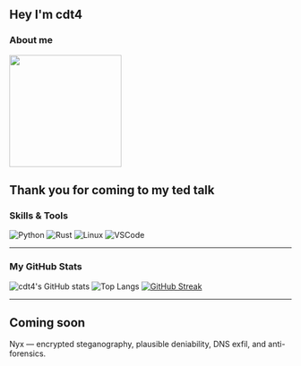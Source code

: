 ## Hey I'm cdt4

### About me

<img src="https://media1.tenor.com/m/z8cDbBBJ7mYAAAAd/biolit.gif" width="200"/>

## Thank you for coming to my ted talk



###  Skills & Tools

![Python](https://img.shields.io/badge/-Python-42f5cb?style=flat&logo=python&logoColor=white)
![Rust](https://img.shields.io/badge/-Rust-4f6bed?style=flat&logo=rust&logoColor=white)
![Linux](https://img.shields.io/badge/-Linux-8e59e8?style=flat&logo=linux&logoColor=white)
![VSCode](https://img.shields.io/badge/-VSCode-42f5cb?style=flat&logo=visual-studio-code&logoColor=white)

---

###  My GitHub Stats

![cdt4's GitHub stats](https://github-readme-stats.vercel.app/api?username=cdt4&show_icons=true&theme=tokyonight)
![Top Langs](https://github-readme-stats.vercel.app/api/top-langs/?username=cdt4&layout=compact&theme=tokyonight)
[![GitHub Streak](https://streak-stats.demolab.com?user=cdt4&theme=tokyonight)](https://git.io/streak-stats)

---


## Coming soon
Nyx — encrypted steganography, plausible deniability, DNS exfil, and anti-forensics.
